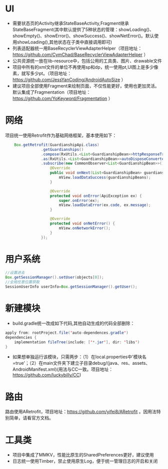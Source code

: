 # UI
- 需要状态页的Activity继承StateBaseActivity,Fragment继承StateBaseFragment(其中默认提供了5种状态的管理：showLoading()、showEmpty()、showError()、showSuccess()、showNetError()。默认使用showLoading(),其他状态在子类中直接调用即可)
- 列表适配器统一用BaseRecyclerViewAdapterHelper（项目地址：https://github.com/CymChad/BaseRecyclerViewAdapterHelper ）
- 公共资源统一放在lib-resource中，包括公用的工具类、图片、drawable文件
- 项目中所有的xml文件的单位不再使用sp和dp，统一使用pt,UI图上是多少像素，就写多少pt。（项目地址：https://github.com/JessYanCoding/AndroidAutoSize ）    
- 建议项目全部使用Fragment来绘制页面，不仅性能更好，使用也更加灵活。默认集成了Fragmentation（项目地址：https://github.com/YoKeyword/Fragmentation ）

  
# 网络

项目统一使用Retrofit作为基础网络框架，基本使用如下：
```java
    Box.getRetrofit(GuardianshipApi.class)
                .getGuardianships()
                .compose(RxUtils.<List<GuardianshipBean>>httpResponseTransformer())
                .as(RxUtils.<List<GuardianshipBean>>autoDisposeConverter(mLifecycleOwner))
                .subscribe(new CommonObserver<List<GuardianshipBean>>() {
                    @Override
                    public void onNext(List<GuardianshipBean> guardianshipBeans) {
                        mView.loadDataSuccess(guardianshipBeans);
                    }

                    @Override
                    protected void onError(ApiException ex) {
                        super.onError(ex);
                        mView.loadDataError(ex.code, ex.message);
                    }

                    @Override
                    protected void onNetError() {
                        mView.onNetworkError();
                    }
                });
```     
      
      
# 用户系统

```java
//设置进去
Box.getSessionManager().setUser(objects[0]);
//全局任意位置获取
SessionUserInfo userInfo=Box.getSessionManager().getUser();
```
# 新建模块

- build.gradle统一改成如下代码,其他自动生成的代码全部删除：
```java
apply from: rootProject.file('auto-dependences.gradle')
dependencies {
    implementation fileTree(include: ['*.jar'], dir: 'libs')
}
```
- 如果想单独运行该模块，只需两步：（1）在local.properties中'模块名=true'；（2）在main文件夹下建立子目录debug/(java、res、assets、AndroidManifest.xml)(用法与CC一致。项目地址：https://github.com/luckybilly/CC)

# 路由
路由使用ARetrofit，项目地址：https://github.com/yifei8/ARetrofit 。因用法特别简单，请看官方文档。

# 工具类
- 项目中集成了MMKV，性能比原生的SharedPreferences更好，建议使用
- 日志统一使用Timber，禁止使用原生Log，便于统一管理日志的开启和关闭
